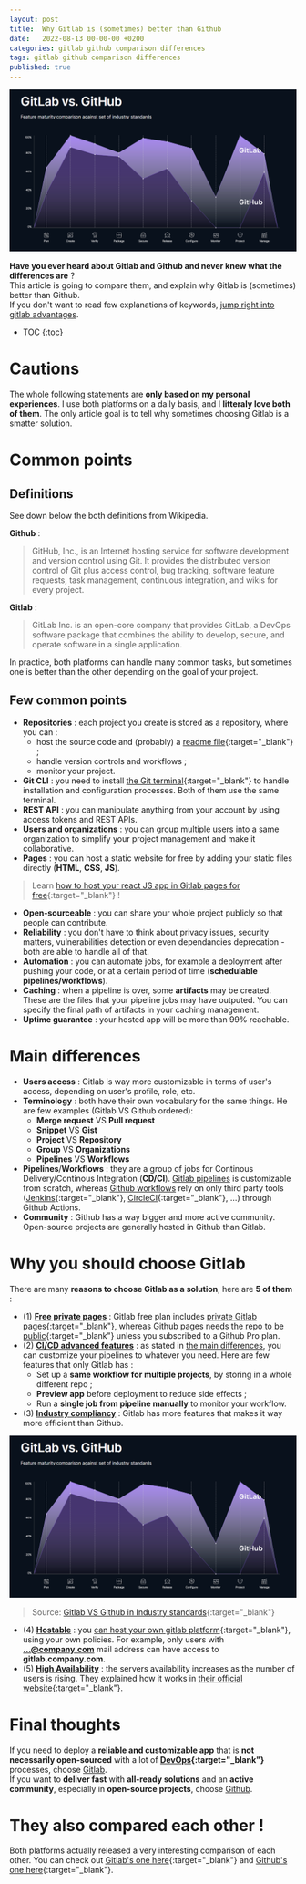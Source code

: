 ```yaml
---
layout: post
title:  Why Gitlab is (sometimes) better than Github
date:   2022-08-13 00-00-00 +0200
categories: gitlab github comparison differences
tags: gitlab github comparison differences
published: true
---
```


![Gitlab VS Github in Industry standards](../assets/img/2022-08-13/gitlab-vs-github.png)

**Have you ever heard about Gitlab and Github and never knew what the differences are** ?   
This article is going to compare them, and explain why Gitlab is (sometimes) better than Github.   
If you don't want to read few explanations of keywords, [jump right into gitlab advantages](#why-you-should-choose-gitlab).

* TOC
{:toc}

# Cautions
The whole following statements are **only based on my personal experiences**. I use both platforms on a daily basis, and I **litteraly love both of them**. The only article goal is to tell why sometimes choosing Gitlab is a smatter solution.

# Common points
## Definitions
See down below the both definitions from Wikipedia.

**Github** : 
> GitHub, Inc., is an Internet hosting service for software development and version control using Git. It provides the distributed version control of Git plus access control, bug tracking, software feature requests, task management, continuous integration, and wikis for every project.

**Gitlab** :
> GitLab Inc. is an open-core company that provides GitLab, a DevOps software package that combines the ability to develop, secure, and operate software in a single application.

In practice, both platforms can handle many common tasks, but sometimes one is better than the other depending on the goal of your project.

## Few common points
- **Repositories** : each project you create is stored as a repository, where you can :
	+ host the source code and (probably) a [readme file](https://en.wikipedia.org/wiki/README){:target="_blank"} ;
	+ handle version controls and workflows ;
	+ monitor your project.
- **Git CLI** : you need to install [the Git terminal](https://git-scm.com/downloads){:target="_blank"} to handle installation and configuration processes. Both of them use the same terminal.
- **REST API** : you can manipulate anything from your account by using access tokens and REST APIs.
- **Users and organizations** : you can group multiple users into a same organization to simplify your project management and make it collaborative.
- **Pages** : you can host a static website for free by adding your static files directly (**HTML**, **CSS**, **JS**).
> Learn [how to host your react JS app in Gitlab pages for free](/create-and-deploy-react-JS-app-for-free){:target="_blank"} !
- **Open-sourceable** : you can share your whole project publicly so that people can contribute.
- **Reliability** : you don't have to think about privacy issues, security matters, vulnerabilities detection or even dependancies deprecation - both are able to handle all of that.
- **Automation** : you can automate jobs, for example a deployment after pushing your code, or at a certain period of time (**schedulable pipelines/workflows**).
- **Caching** : when a pipeline is over, some **artifacts** may be created. These are the files that your pipeline jobs may have outputed. You can specify the final path of artifacts in your caching management.
- **Uptime guarantee** : your hosted app will be more than 99% reachable.

# Main differences
- **Users access** : Gitlab is way more customizable in terms of user's access, depending on user's profile, role, etc.
- **Terminology** : both have their own vocabulary for the same things. He are few examples (Gitlab VS Github ordered):
	- **Merge request** VS **Pull request**
	- **Snippet** VS **Gist**
	- **Project** VS **Repository**
	- **Group** VS **Organizations**
	- **Pipelines** VS **Workflows**
- **Pipelines**/**Workflows** : they are a group of jobs for Continous Delivery/Continous Integration (**CD/CI**). <u>Gitlab pipelines</u> is customizable from scratch, whereas <u>Github workflows</u> rely on only third party tools ([Jenkins](https://www.jenkins.io/){:target="_blank"}, [CircleCI](https://circleci.com/){:target="_blank"}, ...) through Github Actions.
- **Community** : Github has a way bigger and more active community. Open-source projects are generally hosted in Github than Gitlab.


# Why you should choose Gitlab
There are many **reasons to choose Gitlab as a solution**, here are **5 of them** :
- (1) **<u>Free private pages</u>** : Gitlab free plan includes [private Gitlab pages](https://docs.gitlab.com/ee/user/project/pages/pages_access_control.html){:target="_blank"}, whereas Github pages needs [the repo to be public](https://docs.github.com/en/pages/getting-started-with-github-pages/about-github-pages){:target="_blank"} unless you subscribed to a Github Pro plan.
- (2) **<u>CI/CD advanced features</u>** : as stated in [the main differences](#main-differences), you can customize your pipelines to whatever you need. Here are few features that only Gitlab has :
	+ Set up a **same workflow for multiple projects**, by storing in a whole different repo ;
	+ **Preview app** before deployment to reduce side effects ;
	+ Run a **single job from pipeline manually** to monitor your workflow.
- (3) **<u>Industry compliancy</u>** : Gitlab has more features that makes it way more efficient than Github.

![Gitlab VS Github in Industry standards](../assets/img/2022-08-13/gitlab-vs-github.png)
> Source: [Gitlab VS Github in Industry standards](https://about.gitlab.com/why-gitlab/#chart){:target="_blank"}

- (4) **<u>Hostable</u>** : you [can host your own gitlab platform](https://about.gitlab.com/solutions/open-source/){:target="_blank"}, using your own policies. For example, only users with **...@company.com** mail address can have access to **gitlab.company.com**.
- (5) **<u>High Availability</u>** : the servers availability increases as the number of users is rising. They explained how it works in [their official website](https://docs.gitlab.com/ee/administration/reference_architectures/){:target="_blank"}.


# Final thoughts
If you need to deploy a **reliable and customizable app** that is **not necessarily open-sourced** with a lot of **[DevOps](https://en.wikipedia.org/wiki/DevOps){:target="_blank"}** processes, choose <u>Gitlab</u>.   
If you want to **deliver fast** with **all-ready solutions** and an **active community**, especially in **open-source projects**, choose <u>Github</u>. 

# They also compared each other !
Both platforms actually released a very interesting comparison of each other. You can check out [Gitlab's one here](https://about.gitlab.com/devops-tools/github-vs-gitlab/){:target="_blank"} and [Github's one here](https://resources.github.com/devops/tools/compare/#compare-gitlab){:target="_blank"}.


[baseimg]: ../assets/img/2022-08-13/